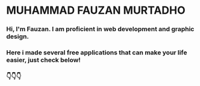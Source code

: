 # MUHAMMAD FAUZAN MURTADHO

### Hi, I'm Fauzan. I am proficient in web development and graphic design.

### Here i made several free applications that can make your life easier, just check below!

### 👇👇👇
